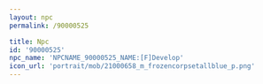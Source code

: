 ```yaml
---
layout: npc
permalink: /90000525

title: Npc
id: '90000525'
npc_name: 'NPCNAME_90000525_NAME:[F]Develop'
icon_url: 'portrait/mob/21000658_m_frozencorpsetallblue_p.png'
---
```

